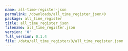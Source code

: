 ```yaml
---
name: all-time-register-json
permalink: /downloads/all_time_register_json/0
package: all_time_register
title: all_time_register_json
filename: all_time_register.json
version: '0'
full_version: 0.1.4
file: /data/all_time_register/0/all_time_register.json
---
```


